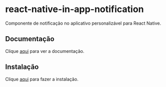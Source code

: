# react-native-in-app-notification

Componente de notificação no aplicativo personalizável para React Native.

## Documentação

Clique [aqui](https://github.com/robcalcroft/react-native-in-app-notification) para ver a documentação.

## Instalação

Clique [aqui](https://www.npmjs.com/package/react-native-in-app-notification) para fazer a instalação.

